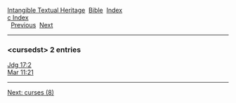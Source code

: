 [Intangible Textual Heritage](../../index)  [Bible](../index) 
[Index](index)   
[c Index](_c_)  
  [Previous](c02764)  [Next](c02766) 

------------------------------------------------------------------------

### &lt;cursedst&gt; 2 entries

[Jdg 17:2](../kjv/jdg017.htm#002)  
[Mar 11:21](../kjv/mar011.htm#021)  

------------------------------------------------------------------------

[Next: curses (8)](c02766)
